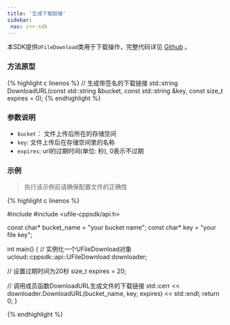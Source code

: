 ```yaml
--- 
title: '生成下载链接'
sidebar:
 nav: c++-sdk
---
```


本SDK提供`UFileDownload`类用于下载操作，完整代码详见 [Github](https://github.com/ufilesdk-dev/ufile-cppsdk/blob/master/ucloud/api/download.cpp) 。

### 方法原型

{% highlight c linenos %}
// 生成带签名的下载链接
std::string DownloadURL(const std::string &bucket, const std::string &key, const size_t expires = 0);
{% endhighlight %}

### 参数说明

- `bucket`： 文件上传后所在的存储空间
- `key`: 文件上传后在存储空间里的名称
- `expires`: url的过期时间(单位: 秒), 0表示不过期

### 示例

> 执行该示例前请确保配置文件的正确性

<div class="copyable" markdown="1">
{% highlight c linenos %}

#include <iostream>
#include <ufile-cppsdk/api.h>

const char* bucket_name = "your bucket name";
const char* key = "your file key";

int main() {
  // 实例化一个UFileDownload对象
  ucloud::cppsdk::api::UFileDownload downloader;

  // 设置过期时间为20秒
  size_t expires = 20;

  // 调用成员函数DownloadURL生成文件的下载链接
  std::cerr << downloader.DownloadURL(bucket_name, key, expires) << std::endl;
  return 0;
}

{% endhighlight %}
</div>